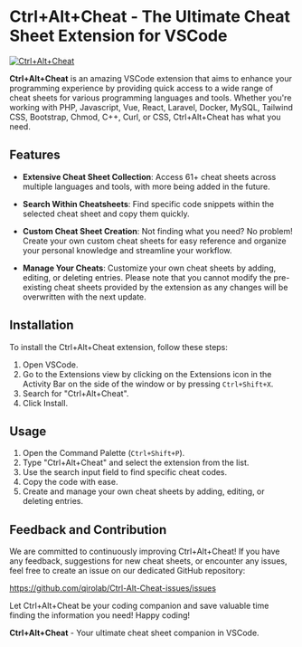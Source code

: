 # Ctrl+Alt+Cheat - The Ultimate Cheat Sheet Extension for VSCode

[![Ctrl+Alt+Cheat](https://i.imgur.com/pE7Q968.png)](https://qirolab.com/ctrl-alt-cheat "Get Ctrl+Alt+Cheat VSCode Extension here")

**Ctrl+Alt+Cheat** is an amazing VSCode extension that aims to enhance your programming experience by providing quick access to a wide range of cheat sheets for various programming languages and tools. Whether you're working with PHP, Javascript, Vue, React, Laravel, Docker, MySQL, Tailwind CSS, Bootstrap, Chmod, C++, Curl, or CSS, Ctrl+Alt+Cheat has what you need.

## Features

- **Extensive Cheat Sheet Collection**: Access 61+ cheat sheets across multiple languages and tools, with more being added in the future.

- **Search Within Cheatsheets**: Find specific code snippets within the selected cheat sheet and copy them quickly.

- **Custom Cheat Sheet Creation**: Not finding what you need? No problem! Create your own custom cheat sheets for easy reference and organize your personal knowledge and streamline your workflow.

- **Manage Your Cheats**: Customize your own cheat sheets by adding, editing, or deleting entries. Please note that you cannot modify the pre-existing cheat sheets provided by the extension as any changes will be overwritten with the next update.

## Installation

To install the Ctrl+Alt+Cheat extension, follow these steps:

1. Open VSCode.
2. Go to the Extensions view by clicking on the Extensions icon in the Activity Bar on the side of the window or by pressing `Ctrl+Shift+X`.
3. Search for "Ctrl+Alt+Cheat".
4. Click Install.

## Usage

1. Open the Command Palette (`Ctrl+Shift+P`).
2. Type "Ctrl+Alt+Cheat" and select the extension from the list.
3. Use the search input field to find specific cheat codes.
4. Copy the code with ease.
5. Create and manage your own cheat sheets by adding, editing, or deleting entries.

## Feedback and Contribution

We are committed to continuously improving Ctrl+Alt+Cheat! If you have any feedback, suggestions for new cheat sheets, or encounter any issues, feel free to create an issue on our dedicated GitHub repository:

https://github.com/qirolab/Ctrl-Alt-Cheat-issues/issues

Let Ctrl+Alt+Cheat be your coding companion and save valuable time finding the information you need! Happy coding!

**Ctrl+Alt+Cheat** - Your ultimate cheat sheet companion in VSCode.
